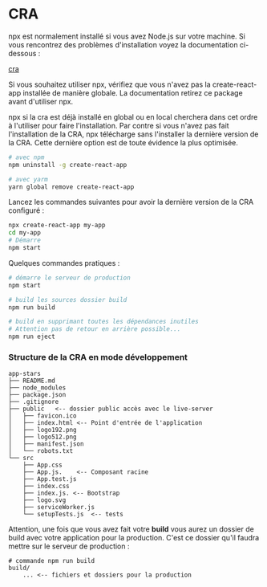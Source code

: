 # CRA

npx est normalement installé si vous avez Node.js sur votre machine. Si vous rencontrez des problèmes d'installation voyez la documentation ci-dessous :

[cra](https://create-react-app.dev/docs/getting-started)

Si vous souhaitez utiliser npx, vérifiez que vous n'avez pas la create-react-app installée de manière globale. La documentation retirez ce package avant d'utiliser npx.

npx si la cra est déjà installé en global ou en local cherchera dans cet ordre à l'utiliser pour faire l'installation. Par contre si vous n'avez pas fait l'installation de la CRA, npx télécharge sans l'installer la dernière version de la CRA. Cette dernière option est de toute évidence la plus optimisée.

```bash
# avec npm
npm uninstall -g create-react-app

# avec yarm
yarn global remove create-react-app
```

Lancez les commandes suivantes pour avoir la dernière version de la CRA configuré :

```bash
npx create-react-app my-app
cd my-app
# Démarre 
npm start 
```

Quelques commandes pratiques :

```bash
# démarre le serveur de production
npm start

# build les sources dossier build
npm run build

# build en supprimant toutes les dépendances inutiles
# Attention pas de retour en arrière possible...
npm run eject
```

### Structure de la CRA en mode développement

```text
app-stars
├── README.md
├── node_modules
├── package.json
├── .gitignore
├── public   <-- dossier public accès avec le live-server
│   ├── favicon.ico
│   ├── index.html <-- Point d'entrée de l'application
│   ├── logo192.png
│   ├── logo512.png
│   ├── manifest.json
│   └── robots.txt
└── src
    ├── App.css
    ├── App.js.    <-- Composant racine
    ├── App.test.js
    ├── index.css
    ├── index.js. <-- Bootstrap
    ├── logo.svg
    ├── serviceWorker.js
    └── setupTests.js  <-- tests 
```

Attention,  une fois que vous avez fait votre **build** vous aurez un dossier de build avec votre application pour la production. C'est ce dossier qu'il faudra mettre sur le serveur de production :

```text
# commande npm run build
build/
    ... <-- fichiers et dossiers pour la production
```



